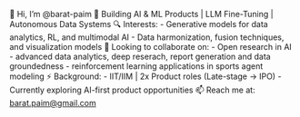 👋 Hi, I’m @barat-paim
🚀 Building AI & ML Products | LLM Fine-Tuning | Autonomous Data Systems
🔍 Interests:
    - Generative models for data analytics, RL, and multimodal AI
    - Data harmonization, fusion techniques, and visualization models
🤝 Looking to collaborate on:
    - Open research in AI
    - advanced data analytics, deep reserach, report generation and data groundedness
    - reinforcement learning applications in sports agent modeling
⚡ Background:
    - IIT/IIM | 2x Product roles (Late-stage → IPO)
    - Currently exploring AI-first product opportunities
📫 Reach me at: barat.paim@gmail.com
<!---
barat-paim/barat-paim is a ✨ special ✨ repository because its `README.md` (this file) appears on your GitHub profile.
You can click the Preview link to take a look at your changes.
--->

